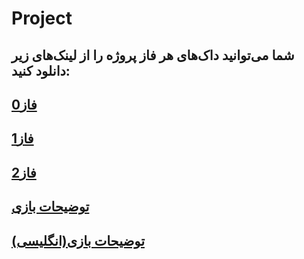 # Project
## شما می‌توانید داک‌های هر فاز پروژه را از لینک‌های زیر دانلود کنید:

## [فاز0](https://github.com/AdvancedProgrammingSUT2022/Project/blob/main/Phase0/main/Phase0.pdf)

## [فاز1](https://github.com/AdvancedProgrammingSUT2022/Project/blob/main/Phase1/main/Phase1.pdf)

## [فاز2](https://github.com/AdvancedProgrammingSUT2022/Project/blob/main/Phase2/main/Phase2.pdf)

## [توضیحات بازی](https://github.com/AdvancedProgrammingSUT2022/Project/blob/main/Game/main/Game.pdf)

## [توضیحات بازی(انگلیسی)](https://github.com/AdvancedProgrammingSUT2022/Project/blob/main/Game/main/Civ_V_Manual_English.pdf)


